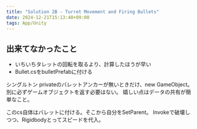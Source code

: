 ```yaml
---
title: "Solution 2B - Turret Movement and Firing Bullets"
date: 2024-12-21T15:13:40+09:00
tags: App/Unity
---
```


## 出来てなかったこと
- いちいちタレットの回転を取るより、計算したほうが早い
- Bullet.csをbulletPrefabに付ける

シングルトン
privateのバレットアンカーが無いときだけ、new GameObject。別に必ずゲームオブジェクトを返す必要はない。
嬉しい点はデータの共有が簡単なこと。

このcs自体はバレットに付ける。そこから自分をSetParent。
Invokeで破壊しつつ、Rigidbodyとってスピードを代入。
